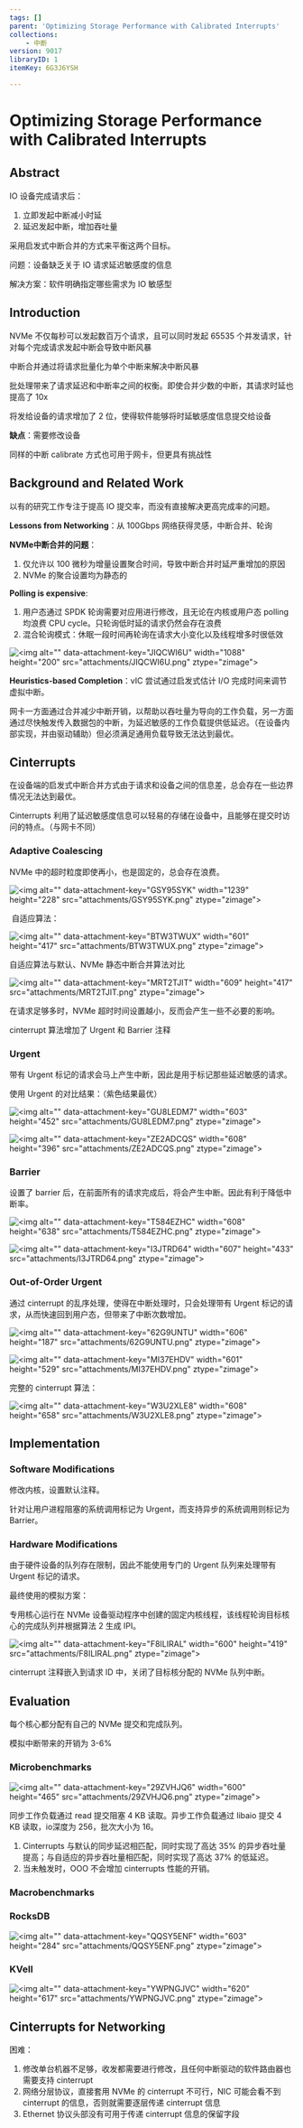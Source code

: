 ```yaml
---
tags: []
parent: 'Optimizing Storage Performance with Calibrated Interrupts'
collections:
    - 中断
version: 9017
libraryID: 1
itemKey: 6G3J6YSH

---
```

# Optimizing Storage Performance with Calibrated Interrupts

## Abstract

IO 设备完成请求后：

1.  立即发起中断减小时延
2.  延迟发起中断，增加吞吐量

采用启发式中断合并的方式来平衡这两个目标。

问题：设备缺乏关于 IO 请求延迟敏感度的信息

解决方案：软件明确指定哪些需求为 IO 敏感型

## Introduction

NVMe 不仅每秒可以发起数百万个请求，且可以同时发起 65535 个并发请求，针对每个完成请求发起中断会导致中断风暴

中断合并通过将请求批量化为单个中断来解决中断风暴

批处理带来了请求延迟和中断率之间的权衡。即使合并少数的中断，其请求时延也提高了 10x

将发给设备的请求增加了 2 位，使得软件能够将时延敏感度信息提交给设备

**缺点**：需要修改设备

同样的中断 calibrate 方式也可用于网卡，但更具有挑战性

## Background and Related Work

以有的研究工作专注于提高 IO 提交率，而没有直接解决更高完成率的问题。

**Lessons from Networking**：从 100Gbps 网络获得灵感，中断合并、轮询

**NVMe中断合并的问题**：

1.  仅允许以 100 微秒为增量设置聚合时间，导致中断合并时延严重增加的原因
2.  NVMe 的聚合设置均为静态的

**Polling is expensive**:

1.  用户态通过 SPDK 轮询需要对应用进行修改，且无论在内核或用户态 polling 均浪费 CPU cycle。只轮询低时延的请求仍然会存在浪费
2.  混合轮询模式：休眠一段时间再轮询在请求大小变化以及线程增多时很低效

![\<img alt="" data-attachment-key="JIQCWI6U" width="1088" height="200" src="attachments/JIQCWI6U.png" ztype="zimage">](attachments/JIQCWI6U.png)

**Heuristics-based Completion**：vIC 尝试通过启发式估计 I/O 完成时间来调节虚拟中断。

网卡一方面通过合并减少中断开销，以帮助以吞吐量为导向的工作负载，另一方面通过尽快触发传入数据包的中断，为延迟敏感的工作负载提供低延迟。（在设备内部实现，并由驱动辅助）但必须满足通用负载导致无法达到最优。

## Cinterrupts

在设备端的启发式中断合并方式由于请求和设备之间的信息差，总会存在一些边界情况无法达到最优。

Cinterrupts 利用了延迟敏感度信息可以轻易的存储在设备中，且能够在提交时访问的特点。（与网卡不同）

### Adaptive Coalescing

NVMe 中的超时粒度即使再小，也是固定的，总会存在浪费。

![\<img alt="" data-attachment-key="GSY95SYK" width="1239" height="228" src="attachments/GSY95SYK.png" ztype="zimage">](attachments/GSY95SYK.png)

 自适应算法：

![\<img alt="" data-attachment-key="BTW3TWUX" width="601" height="417" src="attachments/BTW3TWUX.png" ztype="zimage">](attachments/BTW3TWUX.png)

自适应算法与默认、NVMe 静态中断合并算法对比

![\<img alt="" data-attachment-key="MRT2TJIT" width="609" height="417" src="attachments/MRT2TJIT.png" ztype="zimage">](attachments/MRT2TJIT.png)

在请求足够多时，NVMe 超时时间设置越小，反而会产生一些不必要的影响。

cinterrupt 算法增加了 Urgent 和 Barrier 注释

### Urgent

带有 Urgent 标记的请求会马上产生中断，因此是用于标记那些延迟敏感的请求。

使用 Urgent 的对比结果：（紫色结果最优）

![\<img alt="" data-attachment-key="GU8LEDM7" width="603" height="452" src="attachments/GU8LEDM7.png" ztype="zimage">](attachments/GU8LEDM7.png)

![\<img alt="" data-attachment-key="ZE2ADCQS" width="608" height="396" src="attachments/ZE2ADCQS.png" ztype="zimage">](attachments/ZE2ADCQS.png)

### Barrier

设置了 barrier 后，在前面所有的请求完成后，将会产生中断。因此有利于降低中断率。

![\<img alt="" data-attachment-key="T584EZHC" width="608" height="638" src="attachments/T584EZHC.png" ztype="zimage">](attachments/T584EZHC.png)

![\<img alt="" data-attachment-key="I3JTRD64" width="607" height="433" src="attachments/I3JTRD64.png" ztype="zimage">](attachments/I3JTRD64.png)

### Out-of-Order Urgent

通过 cinterrupt 的乱序处理，使得在中断处理时，只会处理带有 Urgent 标记的请求，从而快速回到用户态，但带来了中断次数增加。

![\<img alt="" data-attachment-key="62G9UNTU" width="606" height="187" src="attachments/62G9UNTU.png" ztype="zimage">](attachments/62G9UNTU.png)

![\<img alt="" data-attachment-key="MI37EHDV" width="601" height="529" src="attachments/MI37EHDV.png" ztype="zimage">](attachments/MI37EHDV.png)

完整的 cinterrupt 算法：

![\<img alt="" data-attachment-key="W3U2XLE8" width="608" height="658" src="attachments/W3U2XLE8.png" ztype="zimage">](attachments/W3U2XLE8.png)

## Implementation

### Software Modifications

修改内核，设置默认注释。

针对让用户进程阻塞的系统调用标记为 Urgent，而支持异步的系统调用则标记为 Barrier。

### Hardware Modifications

由于硬件设备的队列存在限制，因此不能使用专门的 Urgent 队列来处理带有 Urgent 标记的请求。

最终使用的模拟方案：

专用核心运行在 NVMe 设备驱动程序中创建的固定内核线程，该线程轮询目标核心的完成队列并根据算法 2 生成 IPI。

![\<img alt="" data-attachment-key="F8ILIRAL" width="600" height="419" src="attachments/F8ILIRAL.png" ztype="zimage">](attachments/F8ILIRAL.png)

cinterrupt 注释嵌入到请求 ID 中，关闭了目标核分配的 NVMe 队列中断。

## Evaluation

每个核心都分配有自己的 NVMe 提交和完成队列。

模拟中断带来的开销为 3-6%

### Microbenchmarks

![\<img alt="" data-attachment-key="29ZVHJQ6" width="600" height="465" src="attachments/29ZVHJQ6.png" ztype="zimage">](attachments/29ZVHJQ6.png)

同步工作负载通过 read 提交阻塞 4 KB 读取。异步工作负载通过 libaio 提交 4 KB 读取，io深度为 256，批次大小为 16。

1.  Cinterrupts 与默认的同步延迟相匹配，同时实现了高达 35% 的异步吞吐量提高；与自适应的异步吞吐量相匹配，同时实现了高达 37% 的低延迟。
2.  当未触发时，OOO 不会增加 cinterrupts 性能的开销。

### Macrobenchmarks

### RocksDB

![\<img alt="" data-attachment-key="QQSY5ENF" width="603" height="284" src="attachments/QQSY5ENF.png" ztype="zimage">](attachments/QQSY5ENF.png)

### KVell

![\<img alt="" data-attachment-key="YWPNGJVC" width="620" height="617" src="attachments/YWPNGJVC.png" ztype="zimage">](attachments/YWPNGJVC.png)

## Cinterrupts for Networking

困难：

1.  修改单台机器不足够，收发都需要进行修改，且任何中断驱动的软件路由器也需要支持 cinterrupt
2.  网络分层协议，直接套用 NVMe 的 cinterrupt 不可行，NIC 可能会看不到 cinterrupt 的信息，否则就需要逐层传递 cinterrupt 信息
3.  Ethernet 协议头部没有可用于传递 cinterrupt 信息的保留字段
